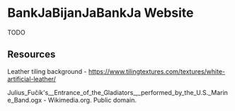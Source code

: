 # BankJaBijanJaBankJa Website

TODO

## Resources

Leather tiling background - https://www.tilingtextures.com/textures/white-artificial-leather/

Julius_Fučík's__Entrance_of_the_Gladiators_,_performed_by_the_U.S._Marine_Band.ogx - Wikimedia.org. Public domain.